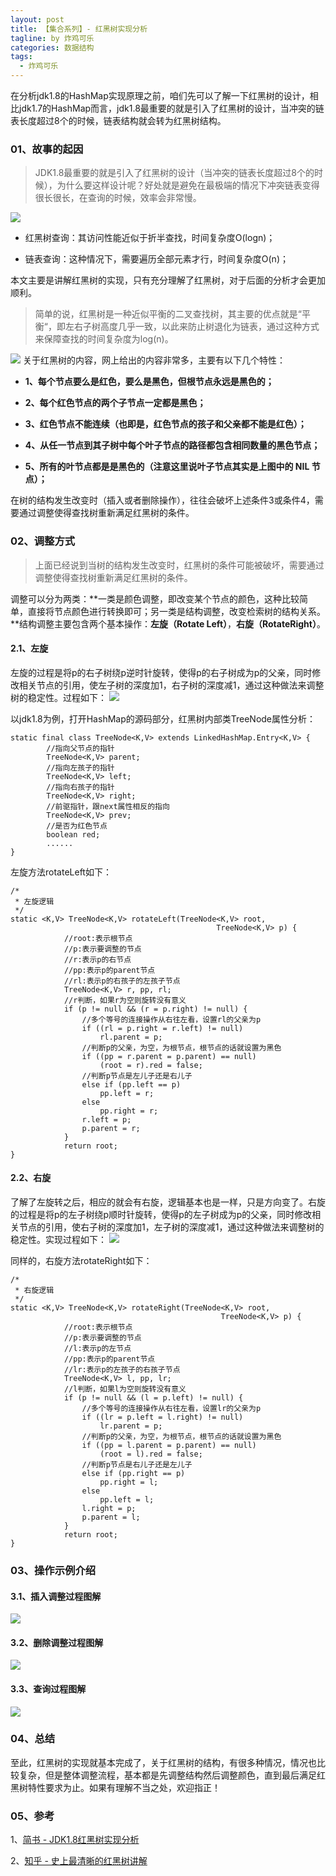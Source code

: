 ```yaml
---
layout: post
title: 【集合系列】- 红黑树实现分析
tagline: by 炸鸡可乐
categories: 数据结构
tags: 
  - 炸鸡可乐
---
```


在分析jdk1.8的HashMap实现原理之前，咱们先可以了解一下红黑树的设计，相比jdk1.7的HashMap而言，jdk1.8最重要的就是引入了红黑树的设计，当冲突的链表长度超过8个的时候，链表结构就会转为红黑树结构。

<!--more-->
### 01、故事的起因
> JDK1.8最重要的就是引入了红黑树的设计（当冲突的链表长度超过8个的时候），为什么要这样设计呢？好处就是避免在最极端的情况下冲突链表变得很长很长，在查询的时候，效率会非常慢。

![](http://www.justdojava.com/assets/images/2019/java/image-jay/ff1328a595314ae4a7bddcea7820e476.jpg)

* 红黑树查询：其访问性能近似于折半查找，时间复杂度O(logn)；

* 链表查询：这种情况下，需要遍历全部元素才行，时间复杂度O(n)；


本文主要是讲解红黑树的实现，只有充分理解了红黑树，对于后面的分析才会更加顺利。

> 简单的说，红黑树是一种近似平衡的二叉查找树，其主要的优点就是“平衡“，即左右子树高度几乎一致，以此来防止树退化为链表，通过这种方式来保障查找的时间复杂度为log(n)。

![](http://www.justdojava.com/assets/images/2019/java/image-jay/c8dae9703ad941368a4eedb79c61de3e.jpg)
关于红黑树的内容，网上给出的内容非常多，主要有以下几个特性：

* **1、每个节点要么是红色，要么是黑色，但根节点永远是黑色的；**

* **2、每个红色节点的两个子节点一定都是黑色；**

* **3、红色节点不能连续（也即是，红色节点的孩子和父亲都不能是红色）；**

* **4、从任一节点到其子树中每个叶子节点的路径都包含相同数量的黑色节点；**

* **5、所有的叶节点都是是黑色的（注意这里说叶子节点其实是上图中的 NIL 节点）；**


在树的结构发生改变时（插入或者删除操作），往往会破坏上述条件3或条件4，需要通过调整使得查找树重新满足红黑树的条件。

### 02、调整方式
> 上面已经说到当树的结构发生改变时，红黑树的条件可能被破坏，需要通过调整使得查找树重新满足红黑树的条件。

调整可以分为两类：**一类是颜色调整，即改变某个节点的颜色，这种比较简单，直接将节点颜色进行转换即可；另一类是结构调整，改变检索树的结构关系。**结构调整主要包含两个基本操作：**左旋（Rotate Left）**，**右旋（RotateRight）**。




#### 2.1、左旋
左旋的过程是将p的右子树绕p逆时针旋转，使得p的右子树成为p的父亲，同时修改相关节点的引用，使左子树的深度加1，右子树的深度减1，通过这种做法来调整树的稳定性。过程如下：
![](http://www.justdojava.com/assets/images/2019/java/image-jay/238c1047c63d4d6bb61e63ae058da261.jpg)

以jdk1.8为例，打开HashMap的源码部分，红黑树内部类TreeNode属性分析：
```
static final class TreeNode<K,V> extends LinkedHashMap.Entry<K,V> {
		//指向父节点的指针
		TreeNode<K,V> parent;
		//指向左孩子的指针
        TreeNode<K,V> left;
		//指向右孩子的指针
        TreeNode<K,V> right;
		//前驱指针，跟next属性相反的指向
        TreeNode<K,V> prev;
		//是否为红色节点
        boolean red;
		......
}
```
左旋方法rotateLeft如下：
```
/*
 * 左旋逻辑
 */
static <K,V> TreeNode<K,V> rotateLeft(TreeNode<K,V> root,
                                              TreeNode<K,V> p) {
			//root:表示根节点
			//p:表示要调整的节点
			//r:表示p的右节点
			//pp:表示p的parent节点
			//rl:表示p的右孩子的左孩子节点
            TreeNode<K,V> r, pp, rl;
			//r判断，如果r为空则旋转没有意义
            if (p != null && (r = p.right) != null) {
				//多个等号的连接操作从右往左看，设置rl的父亲为p
                if ((rl = p.right = r.left) != null)
                    rl.parent = p;
				//判断p的父亲，为空，为根节点，根节点的话就设置为黑色
                if ((pp = r.parent = p.parent) == null)
                    (root = r).red = false;
				//判断p节点是左儿子还是右儿子
                else if (pp.left == p)
                    pp.left = r;
                else
                    pp.right = r;
                r.left = p;
                p.parent = r;
            }
            return root;
}
```

#### 2.2、右旋
了解了左旋转之后，相应的就会有右旋，逻辑基本也是一样，只是方向变了。右旋的过程是将p的左子树绕p顺时针旋转，使得p的左子树成为p的父亲，同时修改相关节点的引用，使右子树的深度加1，左子树的深度减1，通过这种做法来调整树的稳定性。实现过程如下：
![](http://www.justdojava.com/assets/images/2019/java/image-jay/7554d82fba4241e58509cab4a018c113.jpg)

同样的，右旋方法rotateRight如下：
```
/*
 * 右旋逻辑
 */
static <K,V> TreeNode<K,V> rotateRight(TreeNode<K,V> root,
                                               TreeNode<K,V> p) {
			//root:表示根节点
			//p:表示要调整的节点
			//l:表示p的左节点
			//pp:表示p的parent节点
			//lr:表示p的左孩子的右孩子节点
            TreeNode<K,V> l, pp, lr;
			//l判断，如果l为空则旋转没有意义
            if (p != null && (l = p.left) != null) {
				//多个等号的连接操作从右往左看，设置lr的父亲为p
                if ((lr = p.left = l.right) != null)
                    lr.parent = p;
				//判断p的父亲，为空，为根节点，根节点的话就设置为黑色
                if ((pp = l.parent = p.parent) == null)
                    (root = l).red = false;
				//判断p节点是右儿子还是左儿子
                else if (pp.right == p)
                    pp.right = l;
                else
                    pp.left = l;
                l.right = p;
                p.parent = l;
            }
            return root;
}
```

### 03、操作示例介绍
#### 3.1、插入调整过程图解
![](http://www.justdojava.com/assets/images/2019/java/image-jay/f6a3762e1e55469d8dd7c68f2f97ce88.jpg)

#### 3.2、删除调整过程图解
![](http://www.justdojava.com/assets/images/2019/java/image-jay/6537e1121b1846d98361b34dd80aed91.jpg)

#### 3.3、查询过程图解
![](http://www.justdojava.com/assets/images/2019/java/image-jay/42d3722ae183469ca427434b6a93c6ed.jpg)

### 04、总结
至此，红黑树的实现就基本完成了，关于红黑树的结构，有很多种情况，情况也比较复杂，但是整体调整流程，基本都是先调整结构然后调整颜色，直到最后满足红黑树特性要求为止。如果有理解不当之处，欢迎指正！

### 05、参考
1、[简书 - JDK1.8红黑树实现分析](https://www.jianshu.com/p/34b6878ae6de)

2、[知乎 - 史上最清晰的红黑树讲解](https://zhuanlan.zhihu.com/p/24810439?refer=dreawer)